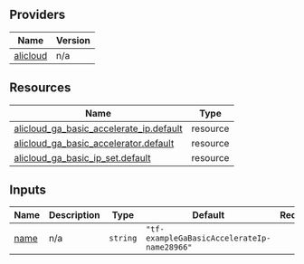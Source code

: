 <!-- BEGIN_TF_DOCS -->
## Providers

| Name | Version |
|------|---------|
| <a name="provider_alicloud"></a> [alicloud](#provider\_alicloud) | n/a |

## Resources

| Name | Type |
|------|------|
| [alicloud_ga_basic_accelerate_ip.default](https://registry.terraform.io/providers/hashicorp/alicloud/latest/docs/resources/ga_basic_accelerate_ip) | resource |
| [alicloud_ga_basic_accelerator.default](https://registry.terraform.io/providers/hashicorp/alicloud/latest/docs/resources/ga_basic_accelerator) | resource |
| [alicloud_ga_basic_ip_set.default](https://registry.terraform.io/providers/hashicorp/alicloud/latest/docs/resources/ga_basic_ip_set) | resource |

## Inputs

| Name | Description | Type | Default | Required |
|------|-------------|------|---------|:--------:|
| <a name="input_name"></a> [name](#input\_name) | n/a | `string` | `"tf-exampleGaBasicAccelerateIp-name28966"` | no |
<!-- END_TF_DOCS -->    